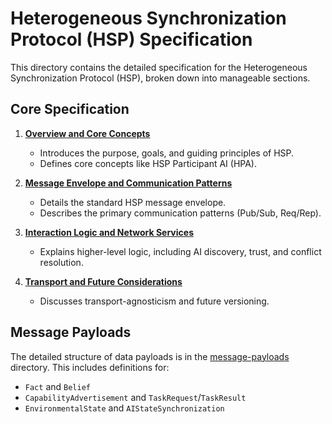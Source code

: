 # Heterogeneous Synchronization Protocol (HSP) Specification

This directory contains the detailed specification for the Heterogeneous
Synchronization Protocol (HSP), broken down into manageable sections.

## Core Specification

1.  **[Overview and Core Concepts](01-overview-and-concepts.md)**
    - Introduces the purpose, goals, and guiding principles of HSP.
    - Defines core concepts like HSP Participant AI (HPA).

2.  **[Message Envelope and Communication Patterns](02-message-envelope-and-patterns.md)**
    - Details the standard HSP message envelope.
    - Describes the primary communication patterns (Pub/Sub, Req/Rep).

3.  **[Interaction Logic and Network Services](03-interaction-logic-and-services.md)**
    - Explains higher-level logic, including AI discovery, trust, and conflict
      resolution.

4.  **[Transport and Future Considerations](04-transport-and-future.md)**
    - Discusses transport-agnosticism and future versioning.

## Message Payloads

The detailed structure of data payloads is in the
[message-payloads](message-payloads/README.md) directory. This includes
definitions for:

- `Fact` and `Belief`
- `CapabilityAdvertisement` and `TaskRequest`/`TaskResult`
- `EnvironmentalState` and `AIStateSynchronization`
